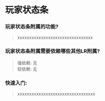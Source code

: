 # 玩家状态条

### 玩家状态条附属的功能?

> xxxxxxxxxxxxxxxxxxxxxxxxxxxxxxxx


### 玩家状态条附属需要依赖哪些其他LR附属?

> 强依赖: 无<br>软依赖: 无


### 快速入门:

>xxxxxxxxxxxxxxxxxxxxxxxxxxxxxxxxx
